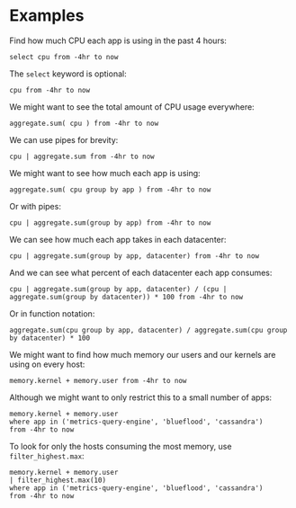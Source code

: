 # Examples

Find how much CPU each app is using in the past 4 hours:

```
select cpu from -4hr to now
```

The `select` keyword is optional:

```
cpu from -4hr to now
```

We might want to see the total amount of CPU usage everywhere:

```
aggregate.sum( cpu ) from -4hr to now
```

We can use pipes for brevity:

```
cpu | aggregate.sum from -4hr to now
```

We might want to see how much each app is using:

```
aggregate.sum( cpu group by app ) from -4hr to now
```

Or with pipes:

```
cpu | aggregate.sum(group by app) from -4hr to now
```

We can see how much each app takes in each datacenter:

```
cpu | aggregate.sum(group by app, datacenter) from -4hr to now
```

And we can see what percent of each datacenter each app consumes:

```
cpu | aggregate.sum(group by app, datacenter) / (cpu | aggregate.sum(group by datacenter)) * 100 from -4hr to now
```

Or in function notation:

```
aggregate.sum(cpu group by app, datacenter) / aggregate.sum(cpu group by datacenter) * 100
```

We might want to find how much memory our users and our kernels are using on every host:

```
memory.kernel + memory.user from -4hr to now
```

Although we might want to only restrict this to a small number of apps:

```
memory.kernel + memory.user
where app in ('metrics-query-engine', 'blueflood', 'cassandra')
from -4hr to now
```

To look for only the hosts consuming the most memory, use `filter_highest.max`:

```
memory.kernel + memory.user
| filter_highest.max(10)
where app in ('metrics-query-engine', 'blueflood', 'cassandra')
from -4hr to now
```
